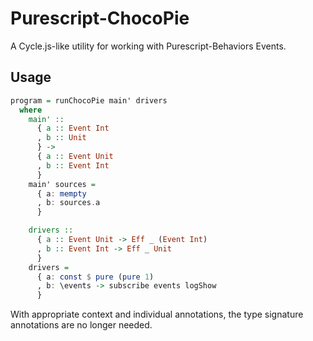 # Purescript-ChocoPie

A Cycle.js-like utility for working with Purescript-Behaviors Events.

## Usage

```purs
program = runChocoPie main' drivers
  where
    main' ::
      { a :: Event Int
      , b :: Unit
      } ->
      { a :: Event Unit
      , b :: Event Int
      }
    main' sources =
      { a: mempty
      , b: sources.a
      }

    drivers ::
      { a :: Event Unit -> Eff _ (Event Int)
      , b :: Event Int -> Eff _ Unit
      }
    drivers =
      { a: const $ pure (pure 1)
      , b: \events -> subscribe events logShow
      }
```

With appropriate context and individual annotations, the type signature annotations are no longer needed.
